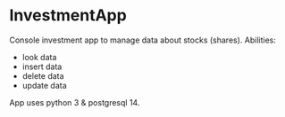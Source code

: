# InvestmentApp
Console investment app to manage data about stocks (shares). Abilities:
- look data
- insert data
- delete data
- update data

App uses python 3 & postgresql 14.
